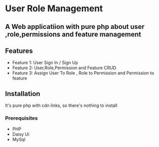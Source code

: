 # User Role Management

## A Web applicatiion with pure php about user ,role,permissions and feature management


## Features

- Feature 1: User Sign In / Sign Up
- Feature 2: User,Role,Permission and Feature CRUD
- Feature 3: Assign User To Role , Role to Permission and Permission to feature

## Installation
It's pure php with cdn links, so there's nothing to install

### Prerequisites

- PHP
- Daisy Ui
- MySql


